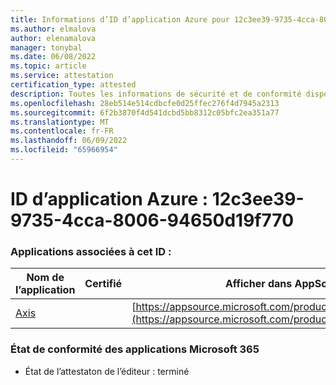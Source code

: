 ```yaml
---
title: Informations d’ID d’application Azure pour 12c3ee39-9735-4cca-8006-94650d19f770
ms.author: elmalova
author: elenamalova
manager: tonybal
ms.date: 06/08/2022
ms.topic: article
ms.service: attestation
certification_type: attested
description: Toutes les informations de sécurité et de conformité disponibles pour 12c3ee39-9735-4cca-8006-94650d19f770.
ms.openlocfilehash: 28eb514e514cdbcfe0d25ffec276f4d7945a2313
ms.sourcegitcommit: 6f2b3870f4d541dcbd5bb8312c05bfc2ea351a77
ms.translationtype: MT
ms.contentlocale: fr-FR
ms.lasthandoff: 06/09/2022
ms.locfileid: "65966954"
---
```

# <a name="azure-app-id-12c3ee39-9735-4cca-8006-94650d19f770"></a>ID d’application Azure : 12c3ee39-9735-4cca-8006-94650d19f770


### <a name="apps-associated-with-this-id"></a>Applications associées à cet ID :
| **Nom de l’application** | **Certifié** | **Afficher dans AppSource** |
|--------------|---------------|-----------------------|
| [Axis](../forward/WA200003932.md) |  | [https://appsource.microsoft.com/product/office/WA200003932](https://appsource.microsoft.com/product/office/WA200003932) |

### <a name="microsoft-365-app-compliance-status"></a>État de conformité des applications Microsoft 365
- État de l’attestaton de l’éditeur : terminé
